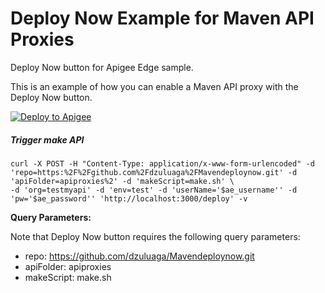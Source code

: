 # Deploy Now Example for Maven API Proxies
Deploy Now button for Apigee Edge sample.

This is an example of how you can enable a Maven API proxy with the Deploy Now button.

[![Deploy to Apigee](https://github.com/maruthichand/Mavendeploynow/raw/master/images/deploy_to_apigee.png)](https://apigee.com/edge?repo=https://github.com/dzuluaga/Mavendeploynow.git&apiFolder=/&makeScript=make.sh)

##### Trigger make API
```shell
curl -X POST -H "Content-Type: application/x-www-form-urlencoded" -d 'repo=https:%2F%2Fgithub.com%2Fdzuluaga%2FMavendeploynow.git' -d 'apiFolder=apiproxies%2' -d 'makeScript=make.sh' \
-d 'org=testmyapi' -d 'env=test' -d 'userName='$ae_username'' -d 'pw='$ae_password'' 'http://localhost:3000/deploy' -v
```

**Query Parameters:**

Note that Deploy Now button requires the following query parameters:

- repo: https://github.com/dzuluaga/Mavendeploynow.git
- apiFolder: apiproxies
- makeScript: make.sh
